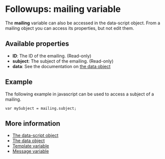 # Followups: mailing variable

The **mailing** variable can also be accessed in the data-script object. From 
a mailing object you can access its properties, but not edit them.

## Available properties
* **ID**: The ID of the emailing. (Read-only)
* **subject**: The subject of the emailing. (Read-only)
* **data**: See the documentation on [the data object](./followups-scripting-data)

## Example

The following example in javascript can be used to access a subject of a mailing.

    var mySubject = mailing.subject;

## More information
* [The data-script object](./followups-scripting)
* [The data object](./followups-scripting-data)
* [Template variable](./followups-scripting-template)
* [Message variable](./followups-scripting-message)
